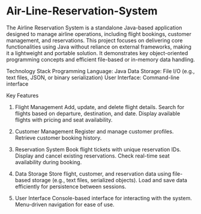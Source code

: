 # Air-Line-Reservation-System

The Airline Reservation System is a standalone Java-based application designed to manage airline operations, including flight bookings, customer management, and reservations. This project focuses on delivering core functionalities using Java without reliance on external frameworks, making it a lightweight and portable solution. It demonstrates key object-oriented programming concepts and efficient file-based or in-memory data handling.

Technology Stack
Programming Language: Java
Data Storage: File I/O (e.g., text files, JSON, or binary serialization)
User Interface: Command-line interface

Key Features
1. Flight Management
Add, update, and delete flight details.
Search for flights based on departure, destination, and date.
Display available flights with pricing and seat availability.

2. Customer Management
Register and manage customer profiles.
Retrieve customer booking history.

3. Reservation System
Book flight tickets with unique reservation IDs.
Display and cancel existing reservations.
Check real-time seat availability during booking.

4. Data Storage
Store flight, customer, and reservation data using file-based storage (e.g., text files, serialized objects).
Load and save data efficiently for persistence between sessions.

5. User Interface
Console-based interface for interacting with the system.
Menu-driven navigation for ease of use.

